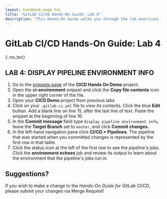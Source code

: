 ```yaml
---
layout: handbook-page-toc
title: "GitLab CI/CD Hands-On Guide: Lab 4"
description: "This Hands-On Guide walks you through the lab exercises in the GitLab CI/CD course."
---
```

# GitLab CI/CD Hands-On Guide: Lab 4
{:.no_toc}

## LAB 4: DISPLAY PIPELINE ENVIRONMENT INFO

1. Go to the [snippets page](https://ilt.gitlabtraining.cloud/professional-services-classes/gitlab-ci-cd/gitlab-cicd-hands-on-demo/-/snippets) of the **CICD Hands On Demo** project.
1. Open the **ci-environment** snippet and click the **Copy file contents** icon in the upper right corner of the file.
1. Open your **CICD Demo** project from previous labs.
1. Click on your `.gitlab-ci.yml` file to view its contents. Click the blue **Edit** button. Add a blank line on line 15, after the last line of text. Paste the snippet at the beginning of line 16.
1. In the **Commit message** field type `display pipeline environment info`, leave the **Target Branch** set to `master`, and click **Commit changes**.
1. In the left-hand navigation pane click **CI/CD > Pipelines**. The pipeline that was started when you committed changes is represented by the first row in that table.
1. Click the status icon at the left of the first row to see the pipeline's jobs. Click the **environment echoes** job and review its output to learn about the environment that the pipeline's jobs run in.

## Suggestions?

If you wish to make a change to the *Hands-On Guide for GitLab CI/CD*, please submit your changes via Merge Request!
